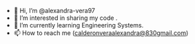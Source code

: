 - 👋 Hi, I’m @alexandra-vera97
- 👀 I’m interested in sharing my code .
- 🌱 I’m currently learning Engineering Systems.
- 📫 How to reach me (calderonveraalexandra@830gmail.com)

<!---
alexandra-vera97/alexandra-vera97 is a ✨ special ✨ repository because its `README.md` (this file) appears on your GitHub profile.
You can click the Preview link to take a look at your changes.
--->
